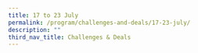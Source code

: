 ```yaml
---
title: 17 to 23 July
permalink: /program/challenges-and-deals/17-23-july/
description: ""
third_nav_title: Challenges & Deals
---
```

